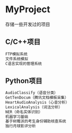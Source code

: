 # MyProject
存储一些开发过的项目

## C/C++项目
```bash
FTP模拟系统
文件系统模拟
C语言实现的管理系统
```

## Python项目
```bash
AudioClassify（语音分类）
GetTenDocum（腾讯文档模板采集）
HeartAudioAnalysis（心音分析）
LexicalAnalysis（词法分析）
NER（命名实体识别）
机器学习基础
基于树莓派的考生身份辅助核查系统
独行月球影评分析
```

